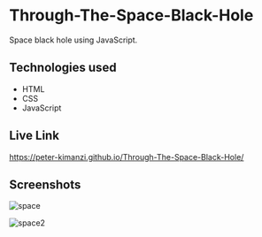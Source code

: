 # Through-The-Space-Black-Hole

Space black hole using JavaScript.

## Technologies used
* HTML
* CSS
* JavaScript

## Live Link

https://peter-kimanzi.github.io/Through-The-Space-Black-Hole/


## Screenshots

![space](https://github.com/peter-kimanzi/Through-The-Space-Black-Hole/assets/71552773/b038a850-63ea-421b-b05c-38b8b02a54c8)

![space2](https://github.com/peter-kimanzi/Through-The-Space-Black-Hole/assets/71552773/80c4b80f-9fcf-4b95-9738-34aab11f8fba)
